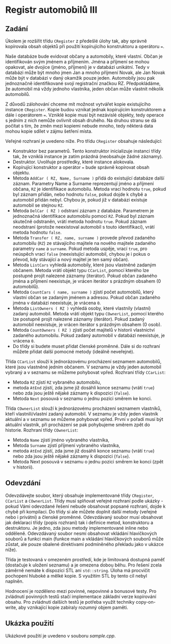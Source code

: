 # Registr automobilů III
## Zadání
Úkolem je rozšířit třídu `CRegister` z předešlé úlohy tak, aby správně kopírovala obsah objektů při použití kopírujícího konstruktoru a operátoru `=`.

Naše databáze bude evidovat občany a automobily, které vlastní. Občan je identifikován svým jménem a příjmením. Jména a příjmení se mohou opakovat, ale dvojice (jméno, příjmení) je v databázi unikátní. Tedy v databázi může být mnoho jmen Jan a mnoho příjmení Novak, ale Jan Novak může být v databázi v daný okamžik pouze jeden. Automobily jsou pak jednoznačně identifikované svojí registrační značkou RZ. Předpokládáme, že automobil má vždy jednoho vlastníka, jeden občan může vlastnit několik automobilů.

Z důvodů zálohování chceme mít možnost vytvářet kopie existujícího instance `CRegister`. Kopie budou vznikat jednak kopírujícím konstruktorem a dále i operátorem `=`. Vzniklé kopie musí být nezávislé objekty, tedy operace s jedním z nich nemůže ovlivnit obsah druhého. Na druhou stranu se dá počítat s tím, že změn mezi kopiemi nebude mnoho, tedy některá data mohou kopie sdílet v zájmu šetření místa.

Veřejné rozhraní je uvedeno níže. Pro třídu `CRegister` obsahuje následující:

* Konstruktor bez parametrů. Tento konstruktor inicializuje instanci třídy tak, že vzniklá instance je zatím prázdná (neobsahuje žádné záznamy).
* Destruktor. Uvolňuje prostředky, které instance alokovala.
* Kopírující konstruktor a operátor `=` bude správně kopírovat obsah objektu.
* Metoda `AddCar ( RZ, Name, Surname )` přidá do existující databáze další záznam. Parametry Name a Surname reprezentují jméno a příjmení občana, `RZ` je identifikace automobilu. Metoda vrací hodnotu `true`, pokud byl záznam přidán, nebo hodnotu `false`, pokud dojde k chybě a automobil přidán nebyl. Chybou je, pokud již v databázi existuje automobil se stejnou `RZ`.
* Metoda `DelCar ( RZ )` odstraní záznam z databáze. Parametrem je jednoznačná identifikace automobilu pomocí `RZ`. Pokud byl záznam skutečně odstraněn, vrátí metoda hodnotu `true`. Pokud záznam neodstraní (protože neexistoval automobil s touto identifikací), vrátí metoda hodnotu `false`.
* Metoda `Transfer ( RZ, name, surname )` provede převod zadaného automobilu (`RZ`) ze stávajícího majitele na nového majitele zadaného parametry `name` a `surname`. Pokud metoda uspěje, vrací `true`, pro neúspěch vrací `false` (neexistující automobil, chybou je i pokus o převod, kdy stávající a nový majitel je ten samý občan).
* Metoda `ListCars` vyhledá automobily, které jsou vlastněné zadaným občanem. Metoda vrátí objekt typu `CCarList`, pomocí kterého lze postupně projít nalezené záznamy (iterátor). Pokud občan zadaného jména a příjmení neexistuje, je vrácen iterátor s prázdným obsahem (0 automobilů).
* Metoda `CountCars ( name, surname )` zjistí počet automobilů, který vlastní občan se zadaným jménem a adresou. Pokud občan zadaného jména v databázi neexistuje, je vrácena `0`.
* Metoda `ListOwners ( RZ )` vyhledá osoby, které vlastnily (vlastní) zadaný automobil. Metoda vrátí objekt typu `COwnerList`, pomocí kterého lze postupně projít nalezené záznamy (iterátor). Pokud zadaný automobil neexistuje, je vrácen iterátor s prázdným obsahem (0 osob).
* Metoda `CountOwners ( RZ )` zjistí počet majitelů v historii vlastnictví zadaného automobilu. Pokud zadaný automobil v databázi neexistuje, je vrácena `0`.
* Do třídy si budete muset přidat členské proměnné. Dále si do rozhraní můžete přidat další pomocné metody (ideálně neveřejné).

Třída `CCarList` slouží k jednorázovému procházení seznamem automobilů, které jsou vlastněné jedním občanem. V seznamu je vždy jeden automobil vybraný a v seznamu se můžeme pohybovat vpřed. Rozhraní třídy `CCarList`:

* Metoda `RZ` zjistí `RZ` vybraného automobilu,
* metoda `AtEnd` zjistí, zda jsme již dosáhli konce seznamu (vrátí `true`) nebo zda jsou ještě nějaké záznamy k dispozici (`false`).
* Metoda `Next` posouvá v seznamu o jednu pozici směrem ke konci.

Třída `COwnerList` slouží k jednorázovému procházení seznamem vlastníků, kteří vlastnili/vlastní zadaný automobil. V seznamu je vždy jeden vlastník aktuální a v seznamu se můžeme pohybovat vpřed. První v pořadí musí být aktuální vlastník, při procházení se pak pohybujeme směrem zpět do historie. Rozhraní třídy `COwnerList`:

* Metoda `Name` zjistí jméno vybraného vlastníka,
* Metoda `Surname` zjistí příjmení vybraného vlastníka,
* metoda `AtEnd` zjistí, zda jsme již dosáhli konce seznamu (vrátí `true`) nebo zda jsou ještě nějaké záznamy k dispozici (`false`).
* Metoda Next posouvá v seznamu o jednu pozici směrem ke konci (zpět v historii).

## Odevzdání
Odevzdávejte soubor, který obsahuje implementované třídy `CRegister`, `CCarList` a `COwnerList`. Třídy musí splňovat veřejné rozhraní podle ukázky - pokud Vámi odevzdané řešení nebude obsahovat popsané rozhraní, dojde k chybě při kompilaci. Do třídy si ale můžete doplnit další metody (veřejné nebo i privátní) a členské proměnné. Odevzdávaný soubor musí obsahovat jak deklaraci třídy (popis rozhraní) tak i definice metod, konstruktoru a destruktoru. Je jedno, zda jsou metody implementované inline nebo odděleně. Odevzdávaný soubor nesmí obsahovat vkládání hlavičkových souborů a funkci main (funkce main a vkládání hlavičkových souborů může zůstat, ale pouze obalené direktivami podmíněného překladu jako v ukázce níže).

Třída je testovaná v omezeném prostředí, kde je limitovaná dostupná paměť (dostačuje k uložení seznamu) a je omezena dobou běhu. Pro řešení zcela záměrně nemáte k dispozici STL ani `std::string`. Úloha má procvičit pochopení hluboké a mělké kopie. S využitím STL by tento cíl nebyl naplněn.

Hodnocení je rozděleno mezi povinné, nepovinné a bonusové testy. Pro zvládnutí povinných testů stačí implementace základní verze kopírování obsahu. Pro zvládnutí dalších testů je potřeba využít techniky copy-on-write, aby vznikající kopie zabíraly rozumný objem paměti.

## Ukázka použití
Ukázkové použití je uvedeno v souboru _sample.cpp_.